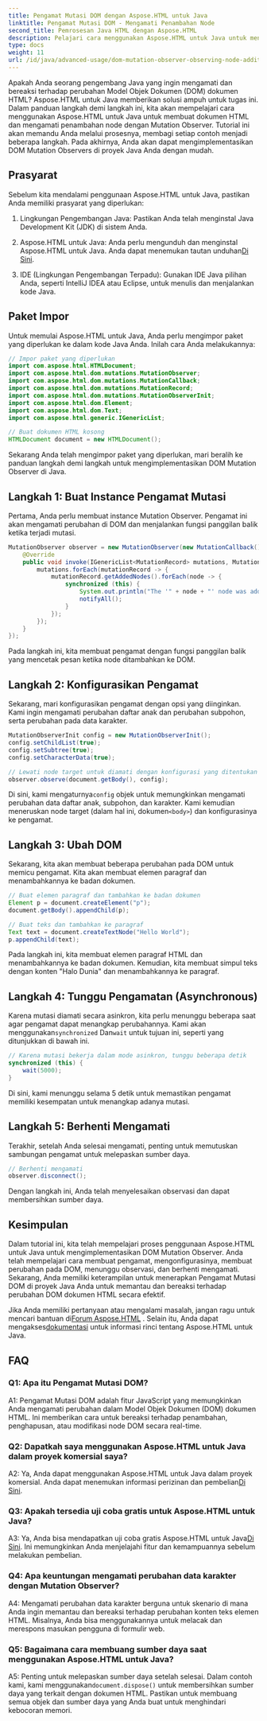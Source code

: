 ```yaml
---
title: Pengamat Mutasi DOM dengan Aspose.HTML untuk Java
linktitle: Pengamat Mutasi DOM - Mengamati Penambahan Node
second_title: Pemrosesan Java HTML dengan Aspose.HTML
description: Pelajari cara menggunakan Aspose.HTML untuk Java untuk mengimplementasikan DOM Mutation Observer dalam panduan langkah demi langkah ini. Pantau dan tanggapi perubahan DOM secara efektif.
type: docs
weight: 11
url: /id/java/advanced-usage/dom-mutation-observer-observing-node-additions/
---
```


Apakah Anda seorang pengembang Java yang ingin mengamati dan bereaksi terhadap perubahan Model Objek Dokumen (DOM) dokumen HTML? Aspose.HTML untuk Java memberikan solusi ampuh untuk tugas ini. Dalam panduan langkah demi langkah ini, kita akan mempelajari cara menggunakan Aspose.HTML untuk Java untuk membuat dokumen HTML dan mengamati penambahan node dengan Mutation Observer. Tutorial ini akan memandu Anda melalui prosesnya, membagi setiap contoh menjadi beberapa langkah. Pada akhirnya, Anda akan dapat mengimplementasikan DOM Mutation Observers di proyek Java Anda dengan mudah.

## Prasyarat

Sebelum kita mendalami penggunaan Aspose.HTML untuk Java, pastikan Anda memiliki prasyarat yang diperlukan:

1. Lingkungan Pengembangan Java: Pastikan Anda telah menginstal Java Development Kit (JDK) di sistem Anda.

2.  Aspose.HTML untuk Java: Anda perlu mengunduh dan menginstal Aspose.HTML untuk Java. Anda dapat menemukan tautan unduhan[Di Sini](https://releases.aspose.com/html/java/).

3. IDE (Lingkungan Pengembangan Terpadu): Gunakan IDE Java pilihan Anda, seperti IntelliJ IDEA atau Eclipse, untuk menulis dan menjalankan kode Java.

## Paket Impor

Untuk memulai Aspose.HTML untuk Java, Anda perlu mengimpor paket yang diperlukan ke dalam kode Java Anda. Inilah cara Anda melakukannya:

```java
// Impor paket yang diperlukan
import com.aspose.html.HTMLDocument;
import com.aspose.html.dom.mutations.MutationObserver;
import com.aspose.html.dom.mutations.MutationCallback;
import com.aspose.html.dom.mutations.MutationRecord;
import com.aspose.html.dom.mutations.MutationObserverInit;
import com.aspose.html.dom.Element;
import com.aspose.html.dom.Text;
import com.aspose.html.generic.IGenericList;

// Buat dokumen HTML kosong
HTMLDocument document = new HTMLDocument();
```

Sekarang Anda telah mengimpor paket yang diperlukan, mari beralih ke panduan langkah demi langkah untuk mengimplementasikan DOM Mutation Observer di Java.

## Langkah 1: Buat Instance Pengamat Mutasi

Pertama, Anda perlu membuat instance Mutation Observer. Pengamat ini akan mengamati perubahan di DOM dan menjalankan fungsi panggilan balik ketika terjadi mutasi.

```java
MutationObserver observer = new MutationObserver(new MutationCallback() {
    @Override
    public void invoke(IGenericList<MutationRecord> mutations, MutationObserver mutationObserver) {
        mutations.forEach(mutationRecord -> {
            mutationRecord.getAddedNodes().forEach(node -> {
                synchronized (this) {
                    System.out.println("The '" + node + "' node was added to the document.");
                    notifyAll();
                }
            });
        });
    }
});
```

Pada langkah ini, kita membuat pengamat dengan fungsi panggilan balik yang mencetak pesan ketika node ditambahkan ke DOM.

## Langkah 2: Konfigurasikan Pengamat

Sekarang, mari konfigurasikan pengamat dengan opsi yang diinginkan. Kami ingin mengamati perubahan daftar anak dan perubahan subpohon, serta perubahan pada data karakter.

```java
MutationObserverInit config = new MutationObserverInit();
config.setChildList(true);
config.setSubtree(true);
config.setCharacterData(true);

// Lewati node target untuk diamati dengan konfigurasi yang ditentukan
observer.observe(document.getBody(), config);
```

 Di sini, kami mengaturnya`config` objek untuk memungkinkan mengamati perubahan data daftar anak, subpohon, dan karakter. Kami kemudian meneruskan node target (dalam hal ini, dokumen`<body>`) dan konfigurasinya ke pengamat.

## Langkah 3: Ubah DOM

Sekarang, kita akan membuat beberapa perubahan pada DOM untuk memicu pengamat. Kita akan membuat elemen paragraf dan menambahkannya ke badan dokumen.

```java
// Buat elemen paragraf dan tambahkan ke badan dokumen
Element p = document.createElement("p");
document.getBody().appendChild(p);

// Buat teks dan tambahkan ke paragraf
Text text = document.createTextNode("Hello World");
p.appendChild(text);
```

Pada langkah ini, kita membuat elemen paragraf HTML dan menambahkannya ke badan dokumen. Kemudian, kita membuat simpul teks dengan konten "Halo Dunia" dan menambahkannya ke paragraf.

## Langkah 4: Tunggu Pengamatan (Asynchronous)

Karena mutasi diamati secara asinkron, kita perlu menunggu beberapa saat agar pengamat dapat menangkap perubahannya. Kami akan menggunakan`synchronized` Dan`wait` untuk tujuan ini, seperti yang ditunjukkan di bawah ini.

```java
// Karena mutasi bekerja dalam mode asinkron, tunggu beberapa detik
synchronized (this) {
    wait(5000);
}
```

Di sini, kami menunggu selama 5 detik untuk memastikan pengamat memiliki kesempatan untuk menangkap adanya mutasi.

## Langkah 5: Berhenti Mengamati

Terakhir, setelah Anda selesai mengamati, penting untuk memutuskan sambungan pengamat untuk melepaskan sumber daya.

```java
// Berhenti mengamati
observer.disconnect();
```

Dengan langkah ini, Anda telah menyelesaikan observasi dan dapat membersihkan sumber daya.

## Kesimpulan

Dalam tutorial ini, kita telah mempelajari proses penggunaan Aspose.HTML untuk Java untuk mengimplementasikan DOM Mutation Observer. Anda telah mempelajari cara membuat pengamat, mengonfigurasinya, membuat perubahan pada DOM, menunggu observasi, dan berhenti mengamati. Sekarang, Anda memiliki keterampilan untuk menerapkan Pengamat Mutasi DOM di proyek Java Anda untuk memantau dan bereaksi terhadap perubahan DOM dokumen HTML secara efektif.

Jika Anda memiliki pertanyaan atau mengalami masalah, jangan ragu untuk mencari bantuan di[Forum Aspose.HTML](https://forum.aspose.com/) . Selain itu, Anda dapat mengakses[dokumentasi](https://reference.aspose.com/html/java/) untuk informasi rinci tentang Aspose.HTML untuk Java.

## FAQ

### Q1: Apa itu Pengamat Mutasi DOM?

A1: Pengamat Mutasi DOM adalah fitur JavaScript yang memungkinkan Anda mengamati perubahan dalam Model Objek Dokumen (DOM) dokumen HTML. Ini memberikan cara untuk bereaksi terhadap penambahan, penghapusan, atau modifikasi node DOM secara real-time.

### Q2: Dapatkah saya menggunakan Aspose.HTML untuk Java dalam proyek komersial saya?

 A2: Ya, Anda dapat menggunakan Aspose.HTML untuk Java dalam proyek komersial. Anda dapat menemukan informasi perizinan dan pembelian[Di Sini](https://purchase.aspose.com/buy).

### Q3: Apakah tersedia uji coba gratis untuk Aspose.HTML untuk Java?

 A3: Ya, Anda bisa mendapatkan uji coba gratis Aspose.HTML untuk Java[Di Sini](https://releases.aspose.com/). Ini memungkinkan Anda menjelajahi fitur dan kemampuannya sebelum melakukan pembelian.

### Q4: Apa keuntungan mengamati perubahan data karakter dengan Mutation Observer?

A4: Mengamati perubahan data karakter berguna untuk skenario di mana Anda ingin memantau dan bereaksi terhadap perubahan konten teks elemen HTML. Misalnya, Anda bisa menggunakannya untuk melacak dan merespons masukan pengguna di formulir web.

### Q5: Bagaimana cara membuang sumber daya saat menggunakan Aspose.HTML untuk Java?

 A5: Penting untuk melepaskan sumber daya setelah selesai. Dalam contoh kami, kami menggunakan`document.dispose()` untuk membersihkan sumber daya yang terkait dengan dokumen HTML. Pastikan untuk membuang semua objek dan sumber daya yang Anda buat untuk menghindari kebocoran memori.